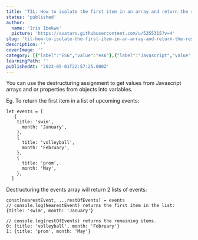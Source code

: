 ```yaml
---
title: 'TIL: How to isolate the first item in an array and return the rest.'
status: 'published'
author:
  name: 'Iris Ibekwe'
  picture: 'https://avatars.githubusercontent.com/u/5355315?v=4'
slug: 'til-how-to-isolate-the-first-item-in-an-array-and-return-the-rest'
description: ''
coverImage: ''
category: [{"label":"ES6","value":"es6"},{"label":"Javascript","value":"javascript"}]
learningPath: ''
publishedAt: '2023-05-01T22:57:25.000Z'
---
```


You can use the destructuring assignment to get values from Javascript arrays and or properties from objects into variables.

Eg. To return the first item in a list of upcoming events:

```
let events = [
   {
    title: 'swim',
      month: 'January',
    },
    {
      title: 'volleyball',
      month: 'February',
    },
    {
      title: 'prom',
      month: 'May',
    },
  ]
```

Destructuring the events array will return 2 lists of events:

```
const[nearestEvent, ...restOfEvents] = events
// console.log(NearestEvent) returns the first item in the list:
{title: 'swim', month: 'January'}

// console.log(restOfEvents) returns the remaining items.
0: {title: 'volleyball', month: 'February'}
1: {title: 'prom', month: 'May'}
```

